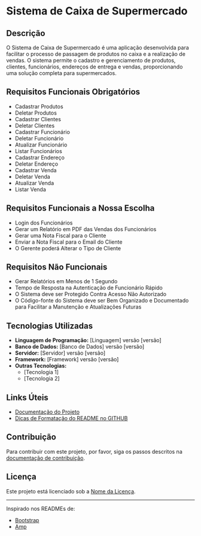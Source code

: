 # Sistema de Caixa de Supermercado

## Descrição
O Sistema de Caixa de Supermercado é uma aplicação desenvolvida para facilitar o processo de passagem de produtos no caixa e a realização de vendas. O sistema permite o cadastro e gerenciamento de produtos, clientes, funcionários, endereços de entrega e vendas, proporcionando uma solução completa para supermercados.

## Requisitos Funcionais Obrigatórios
- Cadastrar Produtos
- Deletar Produtos
- Cadastrar Clientes
- Deletar Clientes
- Cadastrar Funcionário
- Deletar Funcionário
- Atualizar Funcionário
- Listar Funcionários
- Cadastrar Endereço
- Deletar Endereço
- Cadastrar Venda
- Deletar Venda
- Atualizar Venda
- Listar Venda

## Requisitos Funcionais a Nossa Escolha
- Login dos Funcionários
- Gerar um Relatório em PDF das Vendas dos Funcionários
- Gerar uma Nota Fiscal para o Cliente
- Enviar a Nota Fiscal para o Email do Cliente
- O Gerente poderá Alterar o Tipo de Cliente

## Requisitos Não Funcionais
- Gerar Relatórios em Menos de 1 Segundo
- Tempo de Resposta na Autenticação de Funcionário Rápido
- O Sistema deve ser Protegido Contra Acesso Não Autorizado
- O Código-fonte do Sistema deve ser Bem Organizado e Documentado para Facilitar a Manutenção e Atualizações Futuras

## Tecnologias Utilizadas
- **Linguagem de Programação:** [Linguagem] versão [versão]
- **Banco de Dados:** [Banco de Dados] versão [versão]
- **Servidor:** [Servidor] versão [versão]
- **Framework:** [Framework] versão [versão]
- **Outras Tecnologias:**
  - [Tecnologia 1]
  - [Tecnologia 2]

## Links Úteis
- [Documentação do Projeto](https://github.com/seu-usuario/sistema-caixa-supermercado/docs)
- [Dicas de Formatação do README no GITHUB](https://help.github.com/en/github/writing-on-github/basic-writing-and-formatting-syntax)

## Contribuição
Para contribuir com este projeto, por favor, siga os passos descritos na [documentação de contribuição](https://github.com/seu-usuario/sistema-caixa-supermercado/CONTRIBUTING.md).

## Licença
Este projeto está licenciado sob a [Nome da Licença](https://github.com/seu-usuario/sistema-caixa-supermercado/LICENSE).

---

Inspirado nos READMEs de:
- [Bootstrap](https://github.com/twbs/bootstrap/blob/master/README.md)
- [Amp](https://github.com/amphp/amp/blob/master/README.md)
